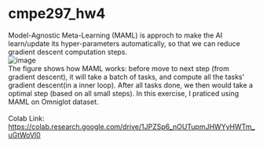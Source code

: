 # cmpe297_hw4

Model-Agnostic Meta-Learning (MAML) is approch to make the AI learn/update its hyper-parameters automatically, so that we can reduce gradient descent computation steps. </br>
![image](https://user-images.githubusercontent.com/32551600/198854725-5a84dd5a-8207-444f-9a67-4130ce9b587a.png) </br>
The figure shows how MAML works: before move to next step (from gradient descent), it will take a batch of tasks, and compute all the tasks' gradient descent(in a inner loop). After all tasks done, we then would take a optimal step (based on all small steps). In this exercise, I praticed using MAML on Omniglot dataset.</br>
</br>
Colab Link: https://colab.research.google.com/drive/1JPZSp6_nOUTupmJHWYyHWTm_uGtWoVl0
